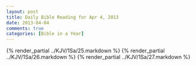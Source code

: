 ```yaml
---
layout: post
title: Daily Bible Reading for Apr 4, 2013
date: 2013-04-04
comments: true
categories: [Bible in a Year]
---
```

{% render_partial ../KJV/1Sa/25.markdown %}
{% render_partial ../KJV/1Sa/26.markdown %}
{% render_partial ../KJV/1Sa/27.markdown %}
